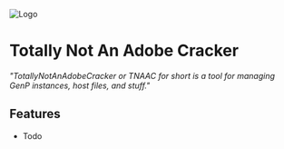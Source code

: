 
![Logo](https://naymmm.has.rocks/r/total.png)


# Totally Not An Adobe Cracker

*"TotallyNotAnAdobeCracker or TNAAC for short is a tool for managing GenP instances, host files, and stuff."*



## Features

- Todo

